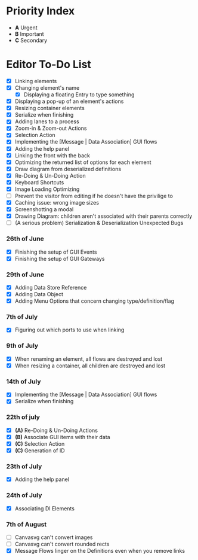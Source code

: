 # Priority Index
- **A** Urgent
- **B** Important
- **C** Secondary

# Editor To-Do List
- [X] Linking elements
- [X] Changing element's name
  - [X] Displaying a floating Entry to type something
- [X] Displaying a pop-up of an element's actions
- [X] Resizing container elements
- [X] Serialize when finishing
- [X] Adding lanes to a process
- [X] Zoom-in & Zoom-out Actions
- [X] Selection Action
- [X] Implementing the [Message | Data Association] GUI flows
- [X] Adding the help panel
- [X] Linking the front with the back
- [X] Optimizing the returned list of options for each element
- [X] Draw diagram from deserialized definitions
- [X] Re-Doing & Un-Doing Action 
- [X] Keyboard Shortcuts
- [X] Image Loading Optimizing
- [ ] Prevent the visitor from editing if he doesn't have the privilige to
- [X] Caching issue: wrong image sizes
- [X] Screenshotting a modal
- [X] Drawing Diagram: children aren't associated with their parents correctly
- [ ] (A serious problem) Serialization & Deserialization Unexpected Bugs

### 26th of June
- [X] Finishing the setup of GUI Events
- [X] Finishing the setup of GUI Gateways

### 29th of June
- [X] Adding Data Store Reference
- [X] Adding Data Object
- [X] Adding Menu Options that concern changing type/definition/flag

### 7th of July
- [X] Figuring out which ports to use when linking

### 9th of July
- [X] When renaming an element, all flows are destroyed and lost
- [X] When resizing a container, all children are destroyed and lost

### 14th of July
- [X] Implementing the [Message | Data Association] GUI flows
- [X] Serialize when finishing

### 22th of july
- [X] **(A)** Re-Doing & Un-Doing Actions
- [X] **(B)** Associate GUI items with their data
- [X] **(C)** Selection Action
- [X] **(C)** Generation of ID

### 23th of July
- [X] Adding the help panel

### 24th of July
- [X] Associating DI Elements

### 7th of August
- [ ] Canvasvg can't convert images
- [ ] Canvasvg can't convert rounded rects
- [X] Message Flows linger on the Definitions even when you remove links